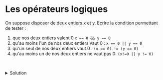 # Les opérateurs logiques

On suppose disposer de deux entiers x et y.
Ecrire la condition permettant de tester :

1.	que nos deux entiers valent 0 `x == 0 && y == 0`
2.	qu'au moins l'un de nos deux entiers vaut 0 : `x == 0 || y == 0`
3.	qu'un seul de nos deux entiers vaut 0 : `(x == 0) != (y == 0)`
4.	qu'au moins un de nos deux entiers ne vaut pas 0: `(x!=0 || y != 0)`


​    

<details>
<summary>Solution</summary>

1. `x == 0 && y == 0` ou `x == 0 and y == 0`
2. `x == 0 || y == 0` ou `x == 0 or y == 0`
3. `(x == 0) != (y == 0)` ou `(x == 0 && y != 0) || (x != 0 && y == 0)`. Notons que `(x == 0) xor (y == 0)` existe mais le `xor` n'est pas un opérateur booléen mais un opérateur bit à bit (vu en PRG2) et que la représentation binaire du type `bool` n'étant pas standardisée, son utilisation n'est pas correcte dans ce contexte
4. `x != 0 || y != 0` ou `!(x == 0 && y == 0)` en appliquant la loi de Morgan

</details>
